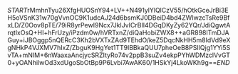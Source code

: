 $START$rMmhnTyu26XfgHUOSnY94+LV++N491ylYlQlCzV55/hOtkGceJrBi3EH5oVSnK31w70gVvnOC9K1udcAJ24d6bsmKJ0DBeiD4bd4ZWIwzcTsRe9BfxLD/Z0Oov8pTE/79iR8yrPewI9Ncx7JklJvICrBIl4DGqDKyZy62YQr/JdiQgwtArqtlxOsQ+HI+hFrUzy/iPzdm0w/hVRTxnZ/diQaHobiZWX8++aGR898lTmDJAGuy+iJBOggp5nQERcC3Kh2bVXTxZAd9TEhdO/keZ5DqcNkHH5m8ldVd9eXgNHkP4VJXMV7hIxZ/ZbguK9HgYet1TT9lBBkaQUU7pheOeB8PSIlQjg1YYi5SvTA+mNIM+6nWaaxaAncjycSRZItyRo74v2ppB3suZv4ekpPYhWDMzclVvGT0+yOANhilwOd3xdUgoSbOtBp9P6Lvbi7AwAK60/1HSkYj4LkoWKh9g==$END$